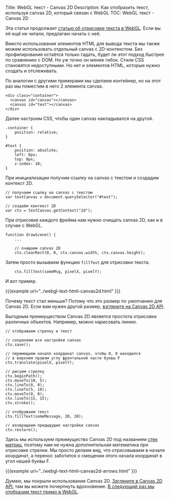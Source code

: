 Title: WebGL текст - Canvas 2D
Description: Как отобразить текст, используя canvas 2D, который связан с WebGL
TOC: WebGL текст - Canvas 2D


Эта статья продолжает [статью об отрисовке текста в WebGL](webgl-text-html.html).
Если вы её ещё не читали, предлагаю начать с неё.

Вместо использования элементов HTML для вывода текста мы также можем использовать
отдельный canvas с 2D-контекстом. Без профилирования остаётся только гадать,
будет ли этот подход быстрее по сравнению с DOM. Но уж точно он менее гибок.
Стили CSS становятся недоступными. Но нет и элементов HTML, которые нужно
создать и отслеживать.

По аналогии с другими примерами мы сделаем контейнер, но на этот раз
мы поместим в него 2 элемента canvas.

    <div class="container">
      <canvas id="canvas"></canvas>
      <canvas id="text"></canvas>
    </div>

Далее настроим CSS, чтобы один canvas накладывался на другой.

    .container {
        position: relative;
    }

    #text {
        position: absolute;
        left: 0px;
        top: 0px;
        z-index: 10;
    }

При инициализации получим ссылку на canvas с текстом и создадим контекст 2D.

    // получаем ссылку на canvas с текстом
    var textCanvas = document.querySelector("#text");

    // создаём контекст 2D
    var ctx = textCanvas.getContext("2d");

При отрисовке каждого фрейма нам нужно очищать canvas 2D, как и в случае с WebGL.

    function drawScene() {
        ...

        // очищаем canvas 2D
        ctx.clearRect(0, 0, ctx.canvas.width, ctx.canvas.height);

Затем просто вызываем функцию `fillText` для отрисовки текста.

        ctx.fillText(someMsg, pixelX, pixelY);

И вот пример.

{{{example url="../webgl-text-html-canvas2d.html" }}}

Почему текст стал меньше? Потому что это размер по умолчанию для Canvas 2D.
Если вам нужен другой размер, [взгляните на Canvas 2D API](https://developer.mozilla.org/en-US/docs/Web/API/Canvas_API/Tutorial/Drawing_text).

Выгодным преимуществом Canvas 2D является простота отрисовки различных
объектов. Например, можно нарисовать линию.

    // отображаем стрелку и текст

    // сохраняем все настройки canvas
    ctx.save();

    // перемещаем начало координат canvas, чтобы 0, 0 находился
    // в верхнем правом углу фронтальной части буквы F
    ctx.translate(pixelX, pixelY);

    // рисуем стрелку
    ctx.beginPath();
    ctx.moveTo(10, 5);
    ctx.lineTo(0, 0);
    ctx.lineTo(5, 10);
    ctx.moveTo(0, 0);
    ctx.lineTo(15, 15);
    ctx.stroke();

    // отображаем текст
    ctx.fillText(someMessage, 20, 20);

    // возвращаем предыдущие настройки canvas
    ctx.restore();

Здесь мы используем преимущество Canvas 2D под названием
[стек матриц](webgl-2d-matrix-stack.html), поэтому нам не нужна дополнительная
математика при отрисовке стрелки. Мы просто делаем вид, что отрисовываем в
начале координат, а перенос заботится о смещении этого начала координат
в угол нашей буквы F.

{{{example url="../webgl-text-html-canvas2d-arrows.html" }}}

Думаю, мы покрыли использование Canvas 2D. [Загляните в Canvas 2D
API](https://developer.mozilla.org/en-US/docs/Web/API/CanvasRenderingContext2D),
там вы можете почерпнуть вдохновение. [В следующий раз мы отобразим текст
прямо в WebGL](webgl-text-texture.html).
